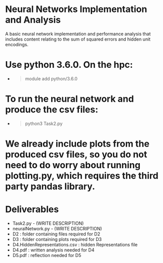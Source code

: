 # Neural Networks Implementation and Analysis
A basic neural network implementation and performance analysis that includes content relating to the sum of squared errors and hidden unit encodings.

# Use python 3.6.0. On the hpc:
- > module add python/3.6.0

# To run the neural network and produce the csv files:
- > python3 Task2.py

# We already include plots from the produced csv files, so you do not need to do worry about running plotting.py, which requires the third party pandas library.

# Deliverables
- Task2.py - (WRITE DESCRIPTION)
- neuralNetwork.py - (WRITE DESCRIPTION)
- D2 : folder containing files required for D2
- D3 : folder containing plots required for D3
- D4.HiddenRepresentations.csv : hidden Representations file
- D4.pdf : written analysis needed for D4
- D5.pdf : reflection needed for D5
